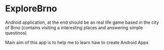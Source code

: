 # ExploreBrno
Android application, at the end should be an real life game based in the city of Brno (contains visiting a interesting places and answering simple questinos)

Main aim of this app is to help me to learn haw to create Android Apps
